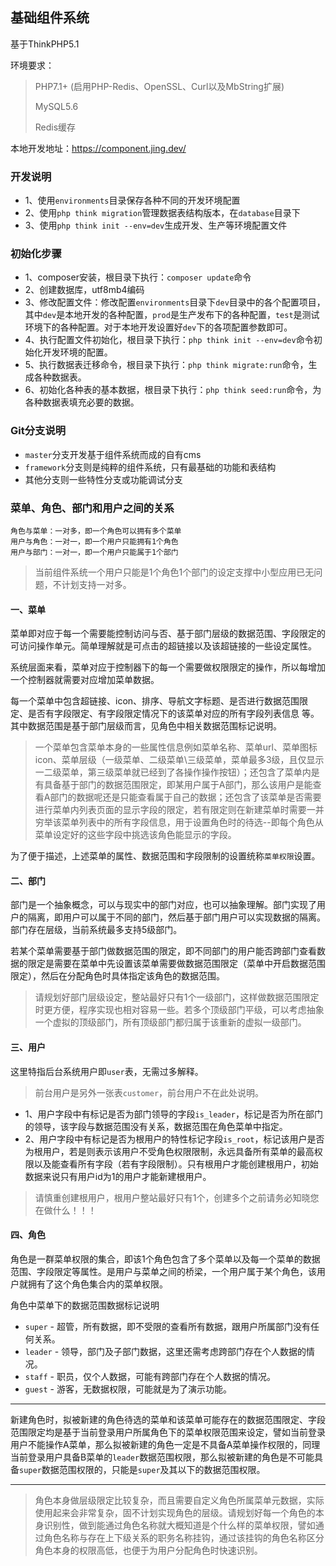 ## 基础组件系统

基于ThinkPHP5.1

环境要求：

> PHP7.1+ (启用PHP-Redis、OpenSSL、Curl以及MbString扩展)
> 
> MySQL5.6
> 
> Redis缓存

本地开发地址：https://component.jing.dev/

### 开发说明

* 1、使用`environments`目录保存各种不同的开发环境配置
* 2、使用`php think migration`管理数据表结构版本，在`database`目录下
* 3、使用`php think init --env=dev`生成开发、生产等环境配置文件

### 初始化步骤

* 1、composer安装，根目录下执行：`composer update`命令
* 2、创建数据库，utf8mb4编码
* 3、修改配置文件：修改配置`environments`目录下`dev`目录中的各个配置项目，其中`dev`是本地开发的各种配置，`prod`是生产发布下的各种配置，`test`是测试环境下的各种配置。对于本地开发设置好`dev`下的各项配置参数即可。
* 4、执行配置文件初始化，根目录下执行：`php think init --env=dev`命令初始化开发环境的配置。
* 5、执行数据表迁移命令，根目录下执行：`php think migrate:run`命令，生成各种数据表。
* 6、初始化各种表的基本数据，根目录下执行：`php think seed:run`命令，为各种数据表填充必要的数据。

### Git分支说明

* `master`分支开发基于组件系统而成的自有cms
* `framework`分支则是纯粹的组件系统，只有最基础的功能和表结构
* 其他分支则一些特性分支或功能调试分支

### 菜单、角色、部门和用户之间的关系

````
角色与菜单：一对多，即一个角色可以拥有多个菜单
用户与角色：一对一，即一个用户只能拥有1个角色
用户与部门：一对一，即一个用户只能属于1个部门
````

> 当前组件系统一个用户只能是1个角色1个部门的设定支撑中小型应用已无问题，不计划支持一对多。

#### 一、菜单

菜单即对应于每一个需要能控制访问与否、基于部门层级的数据范围、字段限定的可访问操作单元。简单理解就是可点击的超链接以及该超链接的一些设定属性。

系统层面来看，菜单对应于控制器下的每一个需要做权限限定的操作，所以每增加一个控制器就需要对应增加菜单数据。

每一个菜单中包含超链接、icon、排序、导航文字标题、是否进行数据范围限定、是否有字段限定、有字段限定情况下的该菜单对应的所有字段列表信息 等。其中数据范围是基于部门层级而言，见角色中相关数据范围标记说明。

> 一个菜单包含菜单本身的一些属性信息例如菜单名称、菜单url、菜单图标icon、菜单层级（一级菜单、二级菜单\三级菜单，菜单最多3级，且仅显示一二级菜单，第三级菜单就已经到了各操作操作按钮）；还包含了菜单内是有具备基于部门的数据范围限定，即某用户属于A部门，那么该用户是能查看A部门的数据呢还是只能查看属于自己的数据；还包含了该菜单是否需要进行菜单内列表页面的显示字段的限定，若有限定则在新建菜单时需要一并穷举该菜单列表中的所有字段信息，用于设置角色时的待选--即每个角色从菜单设定好的这些字段中挑选该角色能显示的字段。

为了便于描述，上述菜单的属性、数据范围和字段限制的设置统称`菜单权限`设置。

#### 二、部门

部门是一个抽象概念，可以与现实中的部门对应，也可以抽象理解。部门实现了用户的隔离，即用户可以属于不同的部门，然后基于部门用户可以实现数据的隔离。部门存在层级，当前系统最多支持5级部门。

若某个菜单需要基于部门做数据范围的限定，即不同部门的用户能否跨部门查看数据的限定是需要在菜单中先设置该菜单需要做数据范围限定（菜单中开启数据范围限定），然后在分配角色时具体指定该角色的数据范围。

> 请规划好部门层级设定，整站最好只有1个一级部门，这样做数据范围限定时更方便，程序实现也相对容易一些。若多个顶级部门平级，可以考虑抽象一个虚拟的顶级部门，所有顶级部门都归属于该重新的虚拟一级部门。

#### 三、用户

这里特指后台系统用户即`user`表，无需过多解释。

> 前台用户是另外一张表`customer`，前台用户不在此处说明。

* 1、用户字段中有标记是否为部门领导的字段`is_leader`，标记是否为所在部门的领导，该字段与数据范围没有关系，数据范围在角色菜单中指定。
* 2、用户字段中有标记是否为根用户的特性标记字段`is_root`，标记该用户是否为根用户，若是则表示该用户不受角色权限限制，永远具备所有菜单的最高权限以及能查看所有字段（若有字段限制）。只有根用户才能创建根用户，初始数据来说只有用户id为1的用户才能新建根用户。

> 请慎重创建根用户，根用户整站最好只有1个，创建多个之前请务必知晓您在做什么！！！

#### 四、角色

角色是一群菜单权限的集合，即该1个角色包含了多个菜单以及每一个菜单的数据范围、字段限定等属性。是用户与菜单之间的桥梁，一个用户属于某个角色，该用户就拥有了这个角色集合内的菜单权限。

角色中菜单下的数据范围数据标记说明

* `super`  - 超管，所有数据，即不受限的查看所有数据，跟用户所属部门没有任何关系。
* `leader` - 领导，部门及子部门数据，这里还需考虑跨部门存在个人数据的情况。
* `staff`  - 职员，仅个人数据，可能有跨部门存在个人数据的情况。
* `guest`  - 游客，无数据权限，可能就是为了演示功能。

---

新建角色时，拟被新建的角色待选的菜单和该菜单可能存在的数据范围限定、字段范围限定均是基于当前登录用户所属角色下的菜单权限范围来设定，譬如当前登录用户不能操作A菜单，那么拟被新建的角色一定是不具备A菜单操作权限的，同理当前登录用户具备B菜单的`leader`数据范围权限，那么拟被新建的角色是不可能具备`super`数据范围权限的，只能是`super`及其以下的数据范围权限。

---

> 角色本身做层级限定比较复杂，而且需要自定义角色所属菜单元数据，实际使用起来会非常复杂，固不计划实现角色的层级。请规划好每一个角色的本身识别性，做到能通过角色名称就大概知道是个什么样的菜单权限，譬如通过角色名称与存在上下级关系的职务名称挂钩，通过该挂钩的角色名称区分角色本身的权限高低，也便于为用户分配角色时快速识别。
